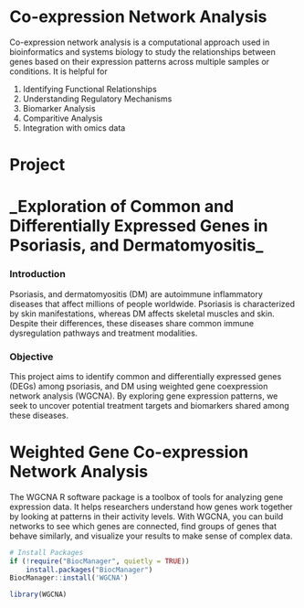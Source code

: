 # Co-expression Network Analysis
Co-expression network analysis is a computational approach used in bioinformatics and systems biology to study the relationships between genes based on their expression patterns across multiple samples or conditions. It is helpful for

1. Identifying Functional Relationships
2. Understanding Regulatory Mechanisms
3. Biomarker Analysis
4. Comparitive Analysis
5. Integration with omics data

# Project 

<h1>_Exploration of Common and Differentially Expressed Genes in Psoriasis, and Dermatomyositis_</h1>

### Introduction 

Psoriasis, and dermatomyositis (DM) are autoimmune inflammatory diseases that affect millions of people worldwide. Psoriasis is characterized by skin manifestations, whereas DM affects skeletal muscles and skin. Despite their differences, these diseases share common immune dysregulation pathways and treatment modalities.

### Objective 

This project aims to identify common and differentially expressed genes (DEGs) among psoriasis, and DM using weighted gene coexpression network analysis (WGCNA). By exploring gene expression patterns, we seek to uncover potential treatment targets and biomarkers shared among these diseases.

# Weighted Gene Co-expression Network Analysis

The WGCNA R software package is a toolbox of tools for analyzing gene expression data. It helps researchers understand how genes work together by looking at patterns in their activity levels. With WGCNA, you can build networks to see which genes are connected, find groups of genes that behave similarly, and visualize your results to make sense of complex data.

```r
# Install Packages
if (!require("BiocManager", quietly = TRUE))
    install.packages("BiocManager")
BiocManager::install('WGCNA')

library(WGCNA)

```
